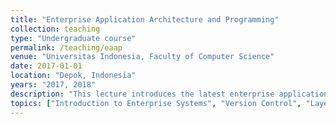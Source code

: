 ```yaml
---
title: "Enterprise Application Architecture and Programming"
collection: teaching
type: "Undergraduate course"
permalink: /teaching/eaap
venue: "Universitas Indonesia, Faculty of Computer Science"
date: 2017-01-01
location: "Depok, Indonesia"
years: "2017, 2018"
description: "This lecture introduces the latest enterprise application development technologies. Starting from the concept of application development, the latest development framework, the use of database and case studies in group project tasks."
topics: ["Introduction to Enterprise Systems", "Version Control", "Layering", "Development using framework & MVC", "Organizing Domain Logic & Service Layer", "Mapping to Relational Database", "Web Presentation", "Unit Testing, Load Testing, User Acceptance Testing", "Distribution: Web Service", "Microservice, Concurrency Control", "Session State", "Application Security"]
---
```



